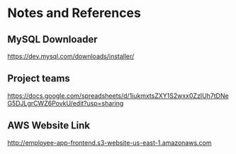 # Notes and References

## MySQL Downloader
https://dev.mysql.com/downloads/installer/


## Project teams

https://docs.google.com/spreadsheets/d/1iukmxtsZXY1S2wxx0ZzIUh7tDNeG5DJLgrCWZ6PovkU/edit?usp=sharing


## AWS Website Link

http://employee-app-frontend.s3-website-us-east-1.amazonaws.com
